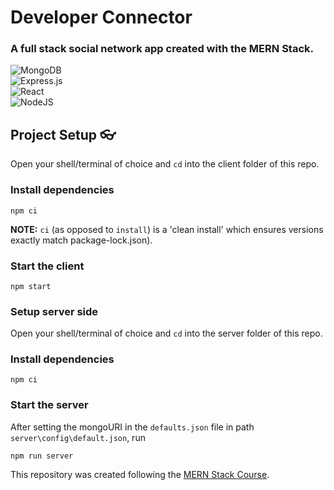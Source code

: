 # Developer Connector

### A full stack social network app created with the MERN Stack.

![MongoDB](https://img.shields.io/badge/MongoDB-%234ea94b.svg?style=for-the-badge&logo=mongodb&logoColor=white) <br/>
![Express.js](https://img.shields.io/badge/express.js-%23404d59.svg?style=for-the-badge&logo=express&logoColor=%2361DAFB) <br/>
![React](https://img.shields.io/badge/react-%2320232a.svg?style=for-the-badge&logo=react&logoColor=%2361DAFB) <br/>
![NodeJS](https://img.shields.io/badge/node.js-6DA55F?style=for-the-badge&logo=node.js&logoColor=white)

## Project Setup 👓
Open your shell/terminal of choice and `cd` into the client folder of this repo.

### Install dependencies

```
npm ci
```
**NOTE:** `ci` (as opposed to `install`) is a 'clean install' which ensures versions exactly match package-lock.json).



### Start the client

```
npm start
```

### Setup server side
Open your shell/terminal of choice and `cd` into the server folder of this repo.

### Install dependencies

```
npm ci
```

### Start the server
After setting the mongoURI in the `defaults.json` file in path `server\config\default.json`, run
```
npm run server
```




This repository was created following the <a href='https://www.udemy.com/course/mern-stack-front-to-back/'>MERN Stack Course</a>.
